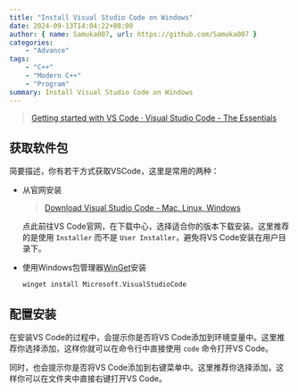 ```yaml
---
title: "Install Visual Studio Code on Windows"
date: 2024-09-13T14:04:22+08:00
author: { name: Samuka007, url: https://github.com/Samuka007 }
categories:
    - "Advance"
tags:
    - "C++"
    - "Modern C++"
    - "Program"
summary: Install Visual Studio Code on Windows
---
```


> [Getting started with VS Code · Visual Studio Code - The Essentials](https://microsoft.github.io/vscode-essentials/en/01-getting-started.html)

## 获取软件包

简要描述，你有若干方式获取VSCode，这里是常用的两种：

- 从官网安装

    > [Download Visual Studio Code - Mac, Linux, Windows](https://code.visualstudio.com/Download)

    点此前往VS Code官网，在下载中心，选择适合你的版本下载安装。这里推荐的是使用 `Installer` 而不是 `User Installer`，避免将VS Code安装在用户目录下。

- 使用Windows包管理器[WinGet]安装

    ```shell
    winget install Microsoft.VisualStudioCode
    ```

## 配置安装

在安装VS Code的过程中，会提示你是否将VS Code添加到环境变量中。这里推荐你选择添加，这样你就可以在命令行中直接使用 `code` 命令打开VS Code。

同时，也会提示你是否将VS Code添加到右键菜单中。这里推荐你选择添加，这样你可以在文件夹中直接右键打开VS Code。
<!-- link to using_vscode -->

[WinGet]: https://learn.microsoft.com/en-us/windows/package-manager/winget/

<DiscourseComments />
